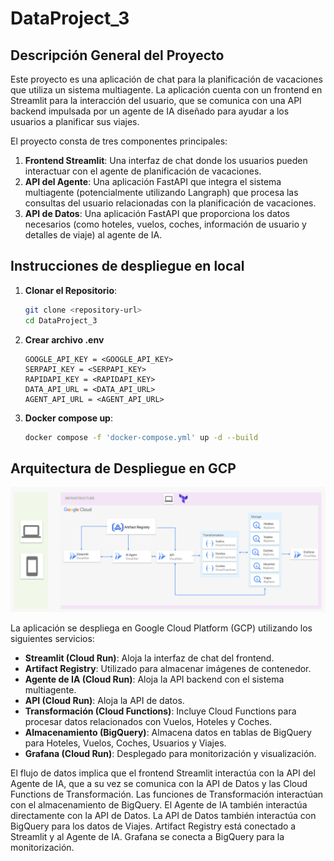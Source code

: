 # DataProject_3

## Descripción General del Proyecto

Este proyecto es una aplicación de chat para la planificación de vacaciones que utiliza un sistema multiagente. La aplicación cuenta con un frontend en Streamlit para la interacción del usuario, que se comunica con una API backend impulsada por un agente de IA diseñado para ayudar a los usuarios a planificar sus viajes.

El proyecto consta de tres componentes principales:

1.  **Frontend Streamlit**: Una interfaz de chat donde los usuarios pueden interactuar con el agente de planificación de vacaciones.
2.  **API del Agente**: Una aplicación FastAPI que integra el sistema multiagente (potencialmente utilizando Langraph) que procesa las consultas del usuario relacionadas con la planificación de vacaciones.
3.  **API de Datos**: Una aplicación FastAPI que proporciona los datos necesarios (como hoteles, vuelos, coches, información de usuario y detalles de viaje) al agente de IA.

## Instrucciones de despliegue en local

1.  **Clonar el Repositorio**:

    ```bash
    git clone <repository-url>
    cd DataProject_3
    ```

2.  **Crear archivo .env**

    ```text
    GOOGLE_API_KEY = <GOOGLE_API_KEY>
    SERPAPI_KEY = <SERPAPI_KEY>
    RAPIDAPI_KEY = <RAPIDAPI_KEY>
    DATA_API_URL = <DATA_API_URL>
    AGENT_API_URL = <AGENT_API_URL>
    ```

3.  **Docker compose up**:

    ```bash
    docker compose -f 'docker-compose.yml' up -d --build
    ```

## Arquitectura de Despliegue en GCP

![Arquitectura](img\arquitectura.png)

La aplicación se despliega en Google Cloud Platform (GCP) utilizando los siguientes servicios:

-   **Streamlit (Cloud Run)**: Aloja la interfaz de chat del frontend.
-   **Artifact Registry**: Utilizado para almacenar imágenes de contenedor.
-   **Agente de IA (Cloud Run)**: Aloja la API backend con el sistema multiagente.
-   **API (Cloud Run)**: Aloja la API de datos.
-   **Transformación (Cloud Functions)**: Incluye Cloud Functions para procesar datos relacionados con Vuelos, Hoteles y Coches.
-   **Almacenamiento (BigQuery)**: Almacena datos en tablas de BigQuery para Hoteles, Vuelos, Coches, Usuarios y Viajes.
-   **Grafana (Cloud Run)**: Desplegado para monitorización y visualización.

El flujo de datos implica que el frontend Streamlit interactúa con la API del Agente de IA, que a su vez se comunica con la API de Datos y las Cloud Functions de Transformación. Las funciones de Transformación interactúan con el almacenamiento de BigQuery. El Agente de IA también interactúa directamente con la API de Datos. La API de Datos también interactúa con BigQuery para los datos de Viajes. Artifact Registry está conectado a Streamlit y al Agente de IA. Grafana se conecta a BigQuery para la monitorización.